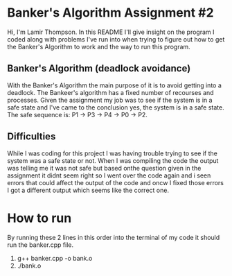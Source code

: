 # Banker's Algorithm Assignment #2

Hi, I'm Lamir Thompson. In this README I'll give insight on the program I coded along with problems I've run into when trying to figure out how to get the Banker's Algorithm to work and the way to run this program. 

## Banker's Algorithm (deadlock avoidance)
With the Banker's Algorithm the main purpose of it is to avoid getting into a deadlock. The Bankeer's algorithm has a fixed number of recourses and processes. Given the assignment my job was to see if the system is in a safe state and I've came to the conclusion yes, the system is in a safe state. The safe sequence is: P1 -> P3 -> P4 -> P0 -> P2.

## Difficulties
While I was coding for this project I was having trouble trying to see if the system was a safe state or not. When I was compiling the code the output was telling me it was not safe but based onthe question given in the assignment it didnt seem right so I went over the code again and i seen errors that could affect the output of the code and oncw I fixed those errors I got a different output which seems like the correct one.

# How to run
By running these 2 lines in this order into the terminal of my code it should run the banker.cpp file.

1) g++ banker.cpp -o bank.o
2) ./bank.o